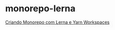 # monorepo-lerna

[Criando Monorepo com Lerna e Yarn Workspaces](https://oieduardorabelo.medium.com/criando-monorepo-com-lerna-e-yarn-workspaces-9e1e65562811)
